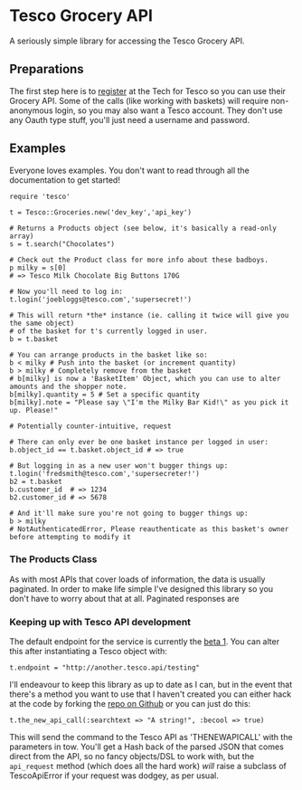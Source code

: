 Tesco Grocery API
=================
A seriously simple library for accessing the Tesco Grocery API.

Preparations
------------
The first step here is to [register](https://secure.techfortesco.com/tescoapiweb/) at the Tech for Tesco so you can use their Grocery API.
Some of the calls (like working with baskets) will require non-anonymous login, so you may also want a Tesco account. They don't use any Oauth type stuff, you'll just need a username and password.

Examples
--------
Everyone loves examples. You don't want to read through all the documentation to get started!

	require 'tesco'
	
	t = Tesco::Groceries.new('dev_key','api_key')
	
	# Returns a Products object (see below, it's basically a read-only array)
	s = t.search("Chocolates")
	
	# Check out the Product class for more info about these badboys.
	p milky = s[0]
	# => Tesco Milk Chocolate Big Buttons 170G
	
	# Now you'll need to log in:
	t.login('joebloggs@tesco.com','supersecret!')
	
	# This will return *the* instance (ie. calling it twice will give you the same object)
	# of the basket for t's currently logged in user.
	b = t.basket
	
	# You can arrange products in the basket like so:
	b < milky # Push into the basket (or increment quantity)
	b > milky # Completely remove from the basket
	# b[milky] is now a 'BasketItem' Object, which you can use to alter amounts and the shopper note.
	b[milky].quantity = 5 # Set a specific quantity
	b[milky].note = "Please say \"I'm the Milky Bar Kid!\" as you pick it up. Please!"
	
	# Potentially counter-intuitive, request
	
	# There can only ever be one basket instance per logged in user:
	b.object_id == t.basket.object_id # => true
	
	# But logging in as a new user won't bugger things up:
	t.login('fredsmith@tesco.com','supersecreter!')
	b2 = t.basket
	b.customer_id  # => 1234
	b2.customer_id # => 5678
	
	# And it'll make sure you're not going to bugger things up:
	b > milky
	# NotAuthenticatedError, Please reauthenticate as this basket's owner before attempting to modify it
	
	
### The Products Class
As with most APIs that cover loads of information, the data is usually paginated. In order to make life simple I've designed this library so you don't have to worry about that at all. Paginated responses are 

### Keeping up with Tesco API development	
The default endpoint for the service is currently the [beta 1](http://www.techfortesco.com/groceryapi_b1/RESTService.aspx). You can alter this after instantiating a Tesco object with:

	t.endpoint = "http://another.tesco.api/testing"

I'll endeavour to keep this library as up to date as I can, but in the event that there's a method you want to use that I haven't created you can either hack at the code by forking the [repo on Github](http://github.com/jphastings/TescoGroceries) or you can just do this:

	t.the_new_api_call(:searchtext => "A string!", :becool => true)

This will send the command to the Tesco API as 'THENEWAPICALL' with the parameters in tow. You'll get a Hash back of the parsed JSON that comes direct from the API, so no fancy objects/DSL to work with, but the `api_request` method (which does all the hard work) *will* raise a subclass of TescoApiError if your request was dodgey, as per usual.